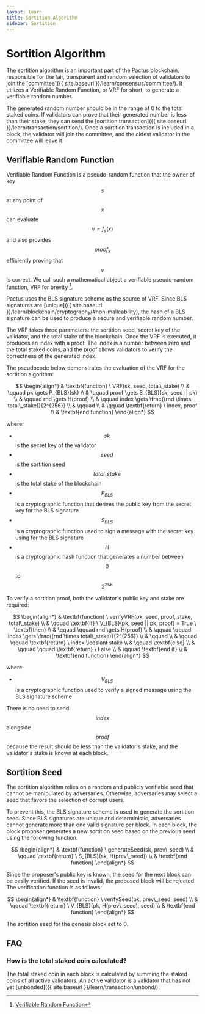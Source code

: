 ```yaml
---
layout: learn
title: Sortition Algorithm
sidebar: Sortition
---
```


# Sortition Algorithm

The sortition algorithm is an important part of the Pactus blockchain, responsible for the fair, transparent
and random selection of validators to join the [committee]({{ site.baseurl }}/learn/consensus/committee/).
It utilizes a Verifiable Random Function, or VRF for short, to generate a verifiable random number.

The generated random number should be in the range of 0 to the total staked coins.
If validators can prove that their generated number is less than their stake,
they can send the [sortition transaction]({{ site.baseurl }}/learn/transaction/sortition/).
Once a sortition transaction is included in a block, the validator will join the committee,
and the oldest validator in the committee will leave it.

## Verifiable Random Function

Verifiable Random Function is a pseudo-random function that the owner of key $$s$$
at any point of $$x$$ can evaluate $$v=f_s(x)$$ and also provides
$$proof_x$$ efficiently proving that $$v$$ is correct. We call such a mathematical
object a verifiable pseudo-random function, VRF for brevity [^first].

Pactus uses the BLS signature scheme as the source of VRF.
Since BLS signatures are [unique]({{ site.baseurl }}/learn/blockchain/cryptography/#non-malleability),
the hash of a BLS signature can be used to produce a secure and verifiable random number.

The VRF takes three parameters: the sortition seed, secret key of the validator, and the total stake of the blockchain.
Once the VRF is executed, it produces an index with a proof.
The index is a number between zero and the total staked coins, and the proof allows validators to verify the correctness
of the generated index.

The pseudocode below demonstrates the evaluation of the VRF for the sortition algorithm:

$$
\begin{align*}
& \textbf{function} \ VRF(sk, seed, total\_stake) \\
& \qquad pk \gets P_{BLS}(sk) \\
& \qquad proof \gets S_{BLS}(sk, seed || pk) \\
& \qquad rnd \gets H(proof) \\
& \qquad index \gets \frac{(rnd \times total\_stake)}{2^{256}} \\
& \qquad \\
& \qquad \textbf{return} \ index, proof \\
& \textbf{end function}
\end{align*}
$$

where:

- $$sk$$ is the secret key of the validator
- $$seed$$ is the sortition seed
- $$total\_stake$$ is the total stake of the blockchain
- $$P_{BLS}$$ is a cryptographic function that derives the public key from the secret key for the BLS signature
- $$S_{BLS}$$ is a cryptographic function used to sign a message with the secret key using for the BLS signature
- $$ H $$ is a cryptographic hash function that generates a number between $$ 0 $$ to $$ 2 ^{256} $$

To verify a sortition proof, both the validator's public key and stake are required:

$$
\begin{align*}
& \textbf{function} \ verifyVRF(pk, seed, proof, stake, total\_stake) \\
& \qquad \textbf{if} \ V_{BLS}(pk, seed || pk, proof) = True \ \textbf{then} \\
& \qquad \qquad rnd \gets H(proof) \\
& \qquad \qquad index \gets \frac{(rnd \times total\_stake)}{2^{256}} \\
& \qquad \\
& \qquad  \qquad \textbf{return} \ index \leqslant stake \\
& \qquad  \textbf{else} \\
& \qquad  \qquad \textbf{return} \ False \\
& \qquad  \textbf{end if} \\
& \textbf{end function}
\end{align*}
$$

where:

- $$V_{BLS}$$ is a cryptographic function used to verify a signed message using the BLS signature scheme

There is no need to send $$ index $$ alongside $$ proof $$ because the
result should be less than the validator's stake, and the validator's stake is known at each block.

## Sortition Seed

The sortition algorithm relies on a random and publicly verifiable seed that cannot be manipulated by adversaries.
Otherwise, adversaries may select a seed that favors the selection of corrupt users.

To prevent this, the BLS signature scheme is used to generate the sortition seed.
Since BLS signatures are unique and deterministic, adversaries cannot generate more than one valid signature per block.
In each block, the block proposer generates a new sortition seed based on the previous seed using the following function:

$$
\begin{align*}
& \textbf{function} \ generateSeed(sk, prev\_seed) \\
& \qquad \textbf{return} \ S_{BLS}(sk, H(prev\_seed)) \\
& \textbf{end function}
\end{align*}
$$

Since the proposer's public key is known, the seed for the next block can be easily verified.
If the seed is invalid, the proposed block will be rejected.
The verification function is as follows:

$$
\begin{align*}
& \textbf{function} \ verifySeed(pk, prev\_seed, seed) \\
& \qquad \textbf{return} \ V_{BLS}(pk, H(prev\_seed), seed) \\
& \textbf{end function}
\end{align*}
$$

The sortition seed for the genesis block set to 0.

## FAQ

### How is the total staked coin calculated?

The total staked coin in each block is calculated by summing the staked coins of all active validators.
An active validator is a validator that has not yet [unbonded]({{ site.baseurl }}/learn/transaction/unbond/).

[^first]: [Verifiable Random Function](https://people.csail.mit.edu/silvio/Selected%20Scientific%20Papers/Pseudo%20Randomness/Verifiable_Random_Functions.pdf)
